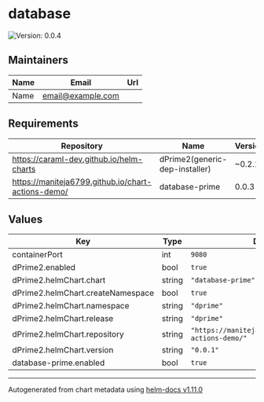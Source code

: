 # database

![Version: 0.0.4](https://img.shields.io/badge/Version-0.0.4-informational?style=flat-square)

## Maintainers

| Name | Email | Url |
| ---- | ------ | --- |
| Name | <email@example.com> |  |

## Requirements

| Repository | Name | Version |
|------------|------|---------|
| https://caraml-dev.github.io/helm-charts | dPrime2(generic-dep-installer) | ~0.2.1 |
| https://maniteja6799.github.io/chart-actions-demo/ | database-prime | 0.0.3 |

## Values

| Key | Type | Default | Description |
|-----|------|---------|-------------|
| containerPort | int | `9080` |  |
| dPrime2.enabled | bool | `true` |  |
| dPrime2.helmChart.chart | string | `"database-prime"` |  |
| dPrime2.helmChart.createNamespace | bool | `true` |  |
| dPrime2.helmChart.namespace | string | `"dprime"` |  |
| dPrime2.helmChart.release | string | `"dprime"` |  |
| dPrime2.helmChart.repository | string | `"https://maniteja6799.github.io/chart-actions-demo/"` |  |
| dPrime2.helmChart.version | string | `"0.0.1"` |  |
| database-prime.enabled | bool | `true` |  |

----------------------------------------------
Autogenerated from chart metadata using [helm-docs v1.11.0](https://github.com/norwoodj/helm-docs/releases/v1.11.0)
